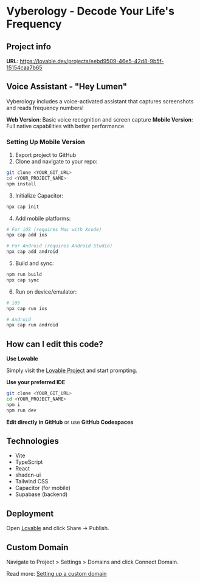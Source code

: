 # Vyberology - Decode Your Life's Frequency

## Project info

**URL**: https://lovable.dev/projects/eebd9509-46e5-42d8-9b5f-15154caa7b65

## Voice Assistant - "Hey Lumen"

Vyberology includes a voice-activated assistant that captures screenshots and reads frequency numbers!

**Web Version**: Basic voice recognition and screen capture
**Mobile Version**: Full native capabilities with better performance

### Setting Up Mobile Version

1. Export project to GitHub
2. Clone and navigate to your repo:
```sh
git clone <YOUR_GIT_URL>
cd <YOUR_PROJECT_NAME>
npm install
```

3. Initialize Capacitor:
```sh
npx cap init
```

4. Add mobile platforms:
```sh
# For iOS (requires Mac with Xcode)
npx cap add ios

# For Android (requires Android Studio)
npx cap add android
```

5. Build and sync:
```sh
npm run build
npx cap sync
```

6. Run on device/emulator:
```sh
# iOS
npx cap run ios

# Android
npx cap run android
```

## How can I edit this code?

**Use Lovable**

Simply visit the [Lovable Project](https://lovable.dev/projects/eebd9509-46e5-42d8-9b5f-15154caa7b65) and start prompting.

**Use your preferred IDE**

```sh
git clone <YOUR_GIT_URL>
cd <YOUR_PROJECT_NAME>
npm i
npm run dev
```

**Edit directly in GitHub** or use **GitHub Codespaces**

## Technologies

- Vite
- TypeScript
- React
- shadcn-ui
- Tailwind CSS
- Capacitor (for mobile)
- Supabase (backend)

## Deployment

Open [Lovable](https://lovable.dev/projects/eebd9509-46e5-42d8-9b5f-15154caa7b65) and click Share → Publish.

## Custom Domain

Navigate to Project > Settings > Domains and click Connect Domain.

Read more: [Setting up a custom domain](https://docs.lovable.dev/features/custom-domain#custom-domain)
